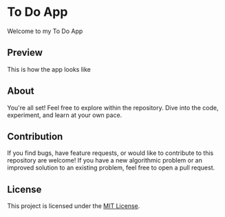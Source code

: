 # To Do App
Welcome to my To Do App

## Preview
This is how the app looks like

## About 

You're all set! Feel free to explore within the repository. Dive into the code, experiment, and learn at your own pace.


## Contribution 
If you find bugs, have feature requests, or would like to contribute to this repository are welcome! If you have a new algorithmic problem or an improved solution to an existing problem, feel free to open a pull request. 

## License

This project is licensed under the [MIT License](LICENSE).

